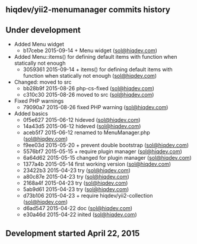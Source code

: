 hiqdev/yii2-menumanager commits history
---------------------------------------

## Under development

- Added Menu widget
    - b17cebe 2015-09-14 + Menu widget (sol@hiqdev.com)
- Added Menu::items() for defining default items with function when statically not enough
    - 3059361 2015-09-14 + items() for defining default items with function when statically not enough (sol@hiqdev.com)
- Changed: moved to src
    - bb28b9f 2015-08-26 php-cs-fixed (sol@hiqdev.com)
    - c310c30 2015-08-26 moved to src (sol@hiqdev.com)
- Fixed PHP warnings
    - 79090a7 2015-08-26 fixed PHP warning (sol@hiqdev.com)
- Added basics
    - 0f5e627 2015-06-12 hideved (sol@hiqdev.com)
    - 14a43d5 2015-06-12 hideved (sol@hiqdev.com)
    - aceb5f7 2015-06-12 renamed to MenuManager.php (sol@hiqdev.com)
    - f9ee03d 2015-05-20 + prevent double bootstrap (sol@hiqdev.com)
    - 5576bf7 2015-05-15 + require plugin manager (sol@hiqdev.com)
    - 6a64d62 2015-05-15 changed for plugin manager (sol@hiqdev.com)
    - 1377a4b 2015-05-14 first working version (sol@hiqdev.com)
    - 23422b3 2015-04-23 try (sol@hiqdev.com)
    - a80c87e 2015-04-23 try (sol@hiqdev.com)
    - 2168a4f 2015-04-23 try (sol@hiqdev.com)
    - 5ab9d61 2015-04-23 try (sol@hiqdev.com)
    - d73b106 2015-04-23 + require hiqdev/yii2-collection (sol@hiqdev.com)
    - d6ad547 2015-04-22 doc (sol@hiqdev.com)
    - e30a46d 2015-04-22 inited (sol@hiqdev.com)

## Development started April 22, 2015


